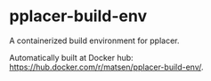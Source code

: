 # pplacer-build-env

A containerized build environment for pplacer.

Automatically built at Docker hub: <https://hub.docker.com/r/matsen/pplacer-build-env/>.
